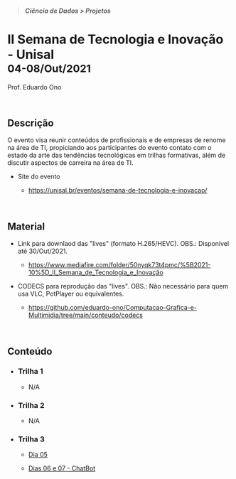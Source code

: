 > <h5>Ciência de Dados > Projetos</h5>

# II Semana de Tecnologia e Inovação - Unisal <br> <sub>04-08/Out/2021</sub>

Prof. Eduardo Ono

<br>

## Descrição

O evento visa reunir conteúdos de profissionais e de empresas de renome na área de TI, propiciando aos participantes do evento contato com o estado da arte das tendências tecnológicas em trilhas formativas, além de discutir aspectos de carreira na área de TI.

* Site do evento

  * https://unisal.br/eventos/semana-de-tecnologia-e-inovacao/

<br>

## Material

* Link para downlaod das "lives" (formato H.265/HEVC). OBS.: Disponível até 30/Out/2021.

  * https://www.mediafire.com/folder/50nyqk73t4pmc/%5B2021-10%5D_II_Semana_de_Tecnologia_e_Inovação

* CODECS para reprodução das "lives". OBS.: Não necessário para quem usa VLC, PotPlayer ou equivalentes.

  * https://github.com/eduardo-ono/Computacao-Grafica-e-Multimidia/tree/main/conteudo/codecs

<br>

## Conteúdo

* ### Trilha 1

  * N/A

* ### Trilha 2

  * N/A

* ### Trilha 3

  * [Dia 05](./dia-05)

  * [Dias 06 e 07 - ChatBot](./dia-06-07)

<br>
